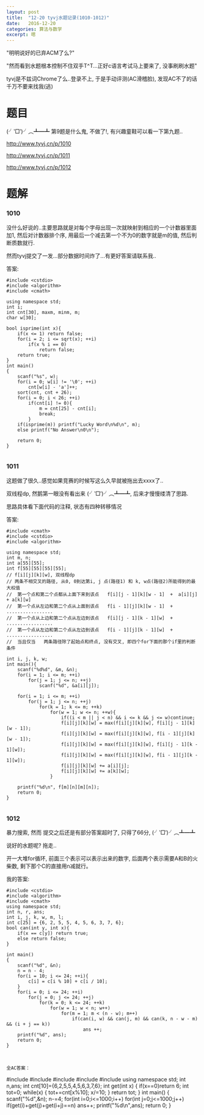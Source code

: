 ```yaml
---
layout: post
title:  "12-20 tyvj水题记录(1010-1012)"
date:   2016-12-20
categories: 算法与数学
excerpt: 嗯
---
```


"明明说好的已弃ACM了么?"

"然而看到水题根本控制不住双手T^T...正好c语言考试马上要来了, 没事刷刷水题"

tyvj是不兹词Chrome了么..登录不上, 于是手动评测(AC滑稽脸), 发现AC不了的话千万不要来找我(逃)

# 题目
(╯‵□′)╯︵┻━┻ 第9题是什么鬼, 不做了!, 有兴趣童鞋可以看一下第九题..

http://www.tyvj.cn/p/1010

http://www.tyvj.cn/p/1011

http://www.tyvj.cn/p/1012



# 题解

### 1010

没什么好说的..主要思路就是对每个字母出现一次就映射到相应的一个计数器里面加1, 然后对计数器排个序, 用最后一个减去第一个不为0的数字就是m的值, 然后判断质数就行.

然而tyvj提交了一发...部分数据时间炸了...有更好答案请联系我..

答案:


```
#include <cstdio>
#include <algorithm>
#include <cmath>

using namespace std;
int i;
int cnt[30], maxm, minm, m;
char w[30];

bool isprime(int x){
    if(x <= 1) return false;
    for(i = 2; i <= sqrt(x); ++i)
        if(x % i == 0)
            return false;
    return true;
}
int main()
{
    scanf("%s", w);
    for(i = 0; w[i] != '\0'; ++i)
        cnt[w[i] - 'a']++;
    sort(cnt, cnt + 26);
    for(i = 0; i < 26; ++i)
        if(cnt[i] != 0){
            m = cnt[25] - cnt[i];
            break;
        }
    if(isprime(m)) printf("Lucky Word\n%d\n", m);
    else printf("No Answer\n0\n");
    
    return 0;
}


```

### 1011

这题做了很久..感觉如果竞赛的时候写这么久早就被拖出去xxxx了..

双线程dp, 然鹅第一眼没有看出来 (╯‵□′)╯︵┻━┻, 后来才慢慢缕清了思路.

思路具体看下面代码的注释, 状态有四种转移情况

答案:

```
#include <cmath>
#include <cstdio>
#include <algorithm>

using namespace std;
int m, n;
int a[55][55];
int f[55][55][55][55];
// f[i][j][k][w], 双线程dp
// 两条不相交叉的路径, 从0, 0到达第i, j 点(路径1) 和 k, w点(路径2)所能得到的最大权值
//  第一个点和第二个点都从上面下来到该点   f[i][j - 1][k][w - 1]  +  a[i][j] + a[k][w]
//  第一个点从左边和第二个点从上面到该点   f[i - 1][j][k][w - 1]  +  .................
//  第一个点从上边和第二个点从左边到该点   f[i][j - 1][k - 1][w]  +  .................
//  第一个点从左边和第二个点从左边到该点   f[i - 1][j][k - 1][w]  +  .................
//  当且仅当   两条路径除了起始点和终点, 没有交叉, 即四个for下面的那个if里的判断条件

int i, j, k, w;
int main(){
    scanf("%d%d", &m, &n);
    for(i = 1; i <= m; ++i)
        for(j = 1; j <= n; ++j)
            scanf("%d", &a[i][j]);

    for(i = 1; i <= m; ++i)
        for(j = 1; j <= n; ++j)
            for(k = 1; k <= m; ++k)
                for(w = 1; w <= n; ++w){
                    if((i < m || j < n) && i <= k && j <= w)continue;
                    f[i][j][k][w] = max(f[i][j][k][w], f[i][j - 1][k][w - 1]);
                    f[i][j][k][w] = max(f[i][j][k][w], f[i - 1][j][k][w - 1]);
                    f[i][j][k][w] = max(f[i][j][k][w], f[i][j - 1][k - 1][w]);
                    f[i][j][k][w] = max(f[i][j][k][w], f[i - 1][j][k - 1][w]);
                    f[i][j][k][w] += a[i][j];
                    f[i][j][k][w] += a[k][w];
                }

    printf("%d\n", f[m][n][m][n]);
    return 0;
}


```

### 1012
暴力搜索, 然而  提交之后还是有部分答案超时了, 只得了66分, (╯‵□′)╯︵┻━┻ 

说好的水题呢?  拖走..

开一大堆for循环,  前面三个表示可以表示出来的数字, 后面两个表示需要A和B的火柴数, 剩下那个C的直接用n减就行。

我的答案:

```
#include <cstdio>
#include <algorithm>
#include <cmath>
using namespace std;
int n, r, ans;
int i, j, k, w, m, l;
int c[25] = {6, 2, 5, 5, 4, 5, 6, 3, 7, 6};
bool can(int y, int x){
    if(x == c[y]) return true;
    else return false;
}

int main()
{
    scanf("%d", &n);
    n = n - 4;
    for(i = 10; i <= 24; ++i){
        c[i] = c[i % 10] + c[i / 10];
    }
    for(i = 0; i <= 24; ++i)
        for(j = 0; j <= 24; ++j)
            for(k = 0; k <= 24; ++k)
                for(w = 1; w < n; w++)
                    for(m = 1; m < (n - w); m++)
                        if(can(i, w) && can(j, m) && can(k, n - w - m) && (i + j == k))
                            ans ++;
    printf("%d", ans);
    return 0;
}



全AC答案：

```
#include<cmath>
#include<cstdio>
#include<vector>
#include<cstring>
#include<algorithm>
using namespace std;
int n,ans;
int cnt[10]={6,2,5,5,4,5,6,3,7,6};
int get(int x)
{
    if(x==0)return 6;
    int tot=0;
    while(x)
    {
        tot+=cnt[x%10];
        x/=10;
    }
    return tot;
}
int main()
{
    scanf("%d",&n);
    n-=4;
    for(int i=0;i<=1000;i++)
        for(int j=0;j<=1000;j++)
            if(get(i)+get(j)+get(i+j)==n)
                ans++;
    printf("%d\n",ans);
    return 0;
}
```